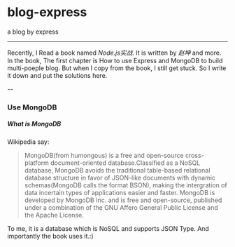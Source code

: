 # blog-express
a blog by express


---
Recently, I Read a book named *Node.js实战*. It is written by *赵坤* and more. In the book, The first chapter is How to use Express and MongoDB to build multi-poeple blog. 
But when I copy from the book, I still get stuck. So I write it down and put the solutions here.

--

### Use MongoDB

##### What is MongoDB

Wikipedia say:

> MongoDB(from humongous) is a free and open-source cross-platform document-oriented database.Classified as a NoSQL database, MongoDB avoids the traditional table-based relational database structure in favor of JSON-like documents with dynamic schemas(MongoDB calls the format BSON), making the intergration of data incertain types of applications easier and faster. MongoDB is developed by MongoDB Inc. and is free and open-source, published under a combination of the GNU Affero General Public License and the Apache License.

To me, it is a database which is NoSQL and supports JSON Type. And importantly the book uses it.:)



